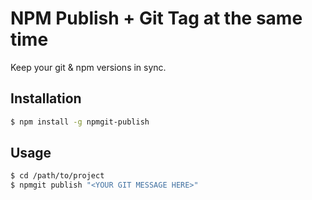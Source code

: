 # NPM Publish + Git Tag at the same time

Keep your git & npm versions in sync.

## Installation

```bash
$ npm install -g npmgit-publish
```

## Usage

```bash
$ cd /path/to/project
$ npmgit publish "<YOUR GIT MESSAGE HERE>"
```
